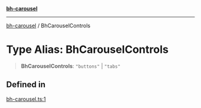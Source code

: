 [**bh-carousel**](../README.md)

---

[bh-carousel](../globals.md) / BhCarouselControls

# Type Alias: BhCarouselControls

> **BhCarouselControls**: `"buttons"` \| `"tabs"`

## Defined in

[bh-carousel.ts:1](https://github.com/ctorgalson/bh-carousel/blob/84d61bbd9f21460538f5c7557fe08b05b800881b/src/bh-carousel.ts#L1)
